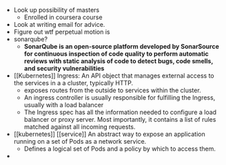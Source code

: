 - Look up possibility of masters
    - Enrolled in coursera course
- Look at writing email for advice.
- Figure out wtf perpetual motion is
- sonarqube?
    - __SonarQube is an open-source platform developed by SonarSource for continuous inspection of code quality to perform automatic reviews with static analysis of code to detect bugs, code smells, and security vulnerabilities__
- [[Kubernetes]] Ingress: An API object that manages external access to the services in a a cluster, typically HTTP.
    - exposes routes from the outside to services within the cluster.
    - An ingress controller is usually responsible for fulfilling the Ingress, usually with a load balancer
    - The Ingress spec has all the information needed to configure a load balancer or proxy server. Most importantly, it contains a list of rules matched against all incoming requests.
- [[kubernetes]] [[service]] An abstract way to expose an application running on a set of Pods as a network service.
    - Defines a logical set of Pods and a policy by which to access them.
- 
